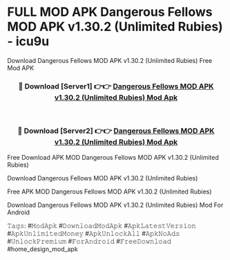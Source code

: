 # FULL MOD APK Dangerous Fellows MOD APK v1.30.2 (Unlimited Rubies) - icu9u
Download Dangerous Fellows MOD APK v1.30.2 (Unlimited Rubies) Free Mod APK

<div align="center">
<h3>🔴 Download [Server1] 👉👉 <a href="https://apk-comot.site?title=Dangerous_Fellows_MOD_APK_v1.30.2_(Unlimited_Rubies)">Dangerous Fellows MOD APK v1.30.2 (Unlimited Rubies) Mod Apk</a></h3><br>

<h3>🔴 Download [Server2] 👉👉 <a href="https://apk-comot.site?title=Dangerous_Fellows_MOD_APK_v1.30.2_(Unlimited_Rubies)">Dangerous Fellows MOD APK v1.30.2 (Unlimited Rubies) Mod Apk</a></h3>
</div>


Free Download APK MOD Dangerous Fellows MOD APK v1.30.2 (Unlimited Rubies)

Download Dangerous Fellows MOD APK v1.30.2 (Unlimited Rubies) 

Free APK MOD Dangerous Fellows MOD APK v1.30.2 (Unlimited Rubies) 

Download Dangerous Fellows MOD APK v1.30.2 (Unlimited Rubies) Mod For Android

𝚃𝚊𝚐𝚜: #𝙼𝚘𝚍𝙰𝚙𝚔 #𝙳𝚘𝚠𝚗𝚕𝚘𝚊𝚍𝙼𝚘𝚍𝙰𝚙𝚔 #𝙰𝚙𝚔𝙻𝚊𝚝𝚎𝚜𝚝𝚅𝚎𝚛𝚜𝚒𝚘𝚗 #𝙰𝚙𝚔𝚄𝚗𝚕𝚒𝚖𝚒𝚝𝚎𝚍𝙼𝚘𝚗𝚎𝚢 #𝙰𝚙𝚔𝚄𝚗𝚕𝚘𝚌𝚔𝙰𝚕𝚕 #𝙰𝚙𝚔𝙽𝚘𝙰𝚍𝚜 #𝚄𝚗𝚕𝚘𝚌𝚔𝙿𝚛𝚎𝚖𝚒𝚞𝚖 #𝙵𝚘𝚛𝙰𝚗𝚍𝚛𝚘𝚒𝚍 #𝙵𝚛𝚎𝚎𝙳𝚘𝚠𝚗𝚕𝚘𝚊𝚍 #home_design_mod_apk